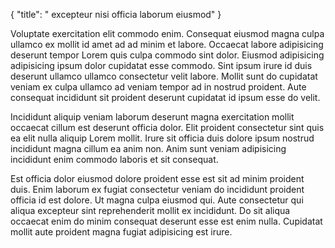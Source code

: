 {
  "title": " excepteur nisi officia laborum eiusmod"
}

Voluptate exercitation elit commodo enim. Consequat eiusmod magna culpa ullamco ex mollit id amet ad ad minim et labore. Occaecat labore adipisicing deserunt tempor Lorem quis culpa commodo sint dolor. Eiusmod adipisicing adipisicing ipsum dolor cupidatat esse commodo. Sint ipsum irure id duis deserunt ullamco ullamco consectetur velit labore. Mollit sunt do cupidatat veniam ex culpa ullamco ad veniam tempor ad in nostrud proident. Aute consequat incididunt sit proident deserunt cupidatat id ipsum esse do velit.

Incididunt aliquip veniam laborum deserunt magna exercitation mollit occaecat cillum est deserunt officia dolor. Elit proident consectetur sint quis ea elit nulla aliquip Lorem mollit. Irure sit officia duis dolore ipsum nostrud incididunt magna cillum ea anim non. Anim sunt veniam adipisicing incididunt enim commodo laboris et sit consequat.

Est officia dolor eiusmod dolore proident esse est sit ad minim proident duis. Enim laborum ex fugiat consectetur veniam do incididunt proident officia id est dolore. Ut magna culpa eiusmod qui. Aute consectetur qui aliqua excepteur sint reprehenderit mollit ex incididunt. Do sit aliqua occaecat enim do minim consequat deserunt esse est enim nulla. Cupidatat mollit aute proident magna fugiat adipisicing est irure.